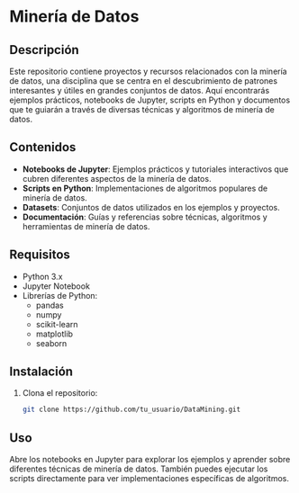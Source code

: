 # Minería de Datos

## Descripción

Este repositorio contiene proyectos y recursos relacionados con la minería de datos, una disciplina que se centra en el descubrimiento de patrones interesantes y útiles en grandes conjuntos de datos. Aquí encontrarás ejemplos prácticos, notebooks de Jupyter, scripts en Python y documentos que te guiarán a través de diversas técnicas y algoritmos de minería de datos.

## Contenidos

- **Notebooks de Jupyter**: Ejemplos prácticos y tutoriales interactivos que cubren diferentes aspectos de la minería de datos.
- **Scripts en Python**: Implementaciones de algoritmos populares de minería de datos.
- **Datasets**: Conjuntos de datos utilizados en los ejemplos y proyectos.
- **Documentación**: Guías y referencias sobre técnicas, algoritmos y herramientas de minería de datos.

## Requisitos

- Python 3.x
- Jupyter Notebook
- Librerías de Python:
  - pandas
  - numpy
  - scikit-learn
  - matplotlib
  - seaborn

## Instalación

1. Clona el repositorio:
   ```sh
   git clone https://github.com/tu_usuario/DataMining.git


## Uso
Abre los notebooks en Jupyter para explorar los ejemplos y aprender sobre diferentes técnicas de minería de datos. También puedes ejecutar los scripts directamente para ver implementaciones específicas de algoritmos.